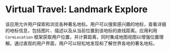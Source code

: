 # Virtual Travel: Landmark Explore

该应用允许用户探索和浏览各种著名地标。用户可以搜索感兴趣的地标，查看详细的地标信息，包括图片、描述以及从当前位置到该地标的直线距离。应用利用 `CoreLocation` 框架获取用户位置，并计算距离，同时集成地图视图以增强位置理解。通过直观的用户界面，用户可以轻松地发现和了解世界各地的著名地标。